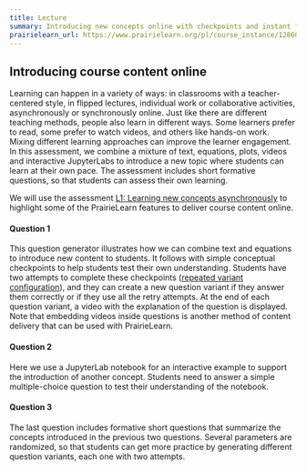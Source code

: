 ```yaml
---
title: Lecture
summary: Introducing new concepts online with checkpoints and instant feedback
prairielearn_url: https://www.prairielearn.org/pl/course_instance/128605/assessment/2310475
---
```


## Introducing course content online

Learning can happen in a variety of ways: in classrooms with a teacher-centered style, in flipped lectures, individual work or collaborative activities, asynchronously or synchronously online. Just like there are different teaching methods, people also learn in different ways. Some learners prefer to read, some prefer to watch videos, and others like hands-on work. Mixing different learning approaches can improve the learner engagement. In this assessment, we combine a mixture of text, equations, plots, videos and interactive JupyterLabs to introduce a new topic where students can learn at their own pace. The assessment includes short formative questions, so that students can assess their own learning.

We will use the assessment [L1: Learning new concepts asynchronously](https://www.prairielearn.org/pl/course_instance/128605/assessment/2310475) to highlight some of the PrairieLearn features to deliver course content online.

#### Question 1

This question generator illustrates how we can combine text and equations to introduce new content to students. It follows with simple conceptual checkpoints to help students test their own understanding. Students have two attempts to complete these checkpoints ([repeated variant configuration](../../04-Homework/__docs/docs.md)), and they can create a new question variant if they answer them correctly or if they use all the retry attempts. At the end of each question variant, a video with the explanation of the question is displayed. Note that embedding videos inside questions is another method of content delivery that can be used with PrairieLearn.

#### Question 2

Here we use a JupyterLab notebook for an interactive example to support the introduction of another concept. Students need to answer a simple multiple-choice question to test their understanding of the notebook.

#### Question 3

The last question includes formative short questions that summarize the concepts introduced in the previous two questions. Several parameters are randomized, so that students can get more practice by generating different question variants, each one with two attempts.
